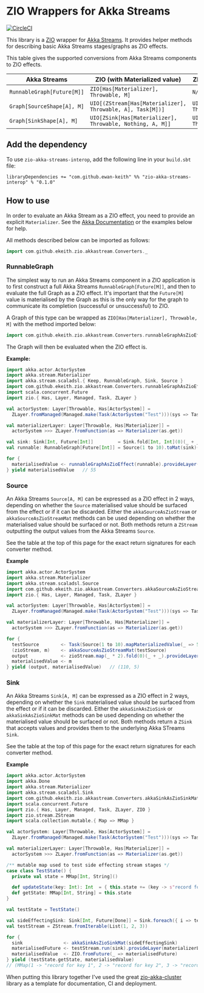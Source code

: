 # ZIO Wrappers for Akka Streams

[![CircleCI](https://circleci.com/gh/Ewan-Keith/zio-akka-streams-interop/tree/master.svg?style=svg)](https://circleci.com/gh/Ewan-Keith/zio-akka-streams-interop/tree/master)

This library is a [ZIO](https://github.com/zio/zio) wrapper for [Akka Streams](https://doc.akka.io/docs/akka/current/stream/index.html).
It provides helper methods for describing basic Akka Streams stages/graphs as ZIO effects.

This table gives the supported conversions from Akka Streams components to ZIO effects.

| Akka Streams               | ZIO (with Materialized value)                              | ZIO (without Materialized value)                             |
|----------------------------|------------------------------------------------------------|--------------------------------------------------------------|
| `RunnableGraph[Future[M]]` | `ZIO[Has[Materializer], Throwable, M]`                     | `N/A`                                                        |
| `Graph[SourceShape[A], M]` | `UIO[(ZStream[Has[Materializer], Throwable, A], Task[M])]` | `UIO[(ZStream[Has[Materializer], Throwable, A], Task[M])]`   |
| `Graph[SinkShape[A], M]`   | `UIO[ZSink[Has[Materializer], Throwable, Nothing, A, M]]`  | `UIO[ZSink[Has[Materializer], Throwable, Nothing, A, Unit]]` |


## Add the dependency

To use `zio-akka-streams-interop`, add the following line in your `build.sbt` file:

```
libraryDependencies += "com.github.ewan-keith" %% "zio-akka-streams-interop" % "0.1.0"
```

## How to use

In order to evaluate an Akka Stream as a ZIO effect, you need to provide an explicit `Materializer`. See the [Akka Documentation](https://doc.akka.io/docs/akka/current/stream/stream-flows-and-basics.html#stream-materialization) or the examples below for help.

All methods described below can be imported as follows:

```scala
import com.github.ekeith.zio.akkastream.Converters._
```

### RunnableGraph

The simplest way to run an Akka Streams component in a ZIO application is to first construct a full Akka Streams `RunnableGraph[Future[M]]`,
and then to evaluate the full Graph as a ZIO effect. It's important that the `Future[M]` value is materialised by the Graph as this is the
only way for the graph to communicate its completion (successful or unsuccessful) to ZIO.

A Graph of this type can be wrapped as `ZIO[Has[Materializer], Throwable, M]` with the method imported below:

```scala
import com.github.ekeith.zio.akkastream.Converters.runnableGraphAsZioEffect
```

The Graph will then be evaluated when the ZIO effect is.

**Example:**

```scala
import akka.actor.ActorSystem
import akka.stream.Materializer
import akka.stream.scaladsl.{ Keep, RunnableGraph, Sink, Source }
import com.github.ekeith.zio.akkastream.Converters.runnableGraphAsZioEffect
import scala.concurrent.Future
import zio.{ Has, Layer, Managed, Task, ZLayer }

val actorSystem: Layer[Throwable, Has[ActorSystem]] =
  ZLayer.fromManaged(Managed.make(Task(ActorSystem("Test")))(sys => Task.fromFuture(_ => sys.terminate()).either))

val materializerLayer: Layer[Throwable, Has[Materializer]] =
  actorSystem >>> ZLayer.fromFunction(as => Materializer(as.get))

val sink: Sink[Int, Future[Int]]         = Sink.fold[Int, Int](0)(_ + _)
val runnable: RunnableGraph[Future[Int]] = Source(1 to 10).toMat(sink)(Keep.right)

for {
  materialisedValue <- runnableGraphAsZioEffect(runnable).provideLayer(materializerLayer)
} yield materialisedValue   // 55
```

### Source

An Akka Streams `Source[A, M]` can be expressed as a ZIO effect in 2 ways, depending on whether the `Source` materialised value
should be surfaced from the effect or if it can be discarded. Either the `akkaSourceAsZioStream` or `akkaSourceAsZioStreamMat`
methods can be used depending on whether the materialised value should be surfaced or not. Both methods return a `ZStream`
outputting the output values from the Akka Streams `Source`.

See the table at the top of this page for the exact return signatures for each converter method.

**Example**

```scala
import akka.actor.ActorSystem
import akka.stream.Materializer
import akka.stream.scaladsl.Source
import com.github.ekeith.zio.akkastream.Converters.akkaSourceAsZioStreamMat
import zio.{ Has, Layer, Managed, Task, ZLayer }

val actorSystem: Layer[Throwable, Has[ActorSystem]] =
  ZLayer.fromManaged(Managed.make(Task(ActorSystem("Test")))(sys => Task.fromFuture(_ => sys.terminate()).either))

val materializerLayer: Layer[Throwable, Has[Materializer]] =
  actorSystem >>> ZLayer.fromFunction(as => Materializer(as.get))

for {
  testSource        <- Task(Source(1 to 10).mapMaterializedValue(_ => 5))
  (zioStream, m)    <- akkaSourceAsZioStreamMat(testSource)
  output            <- zioStream.map(_ * 2).fold(0)(_ + _).provideLayer(materializerLayer)
  materialisedValue <- m
} yield (output, materialisedValue)   // (110, 5)
```

### Sink

An Akka Streams `Sink[A, M]` can be expressed as a ZIO effect in 2 ways, depending on whether the `Sink` materialised value
should be surfaced from the effect or if it can be discarded. Either the `akkaSinkAsZioSink` or `akkaSinkAsZioSinkMat`
methods can be used depending on whether the materialised value should be surfaced or not. Both methods return a `ZSink`
that accepts values and provides them to the underlying Akka STreams `Sink`.

See the table at the top of this page for the exact return signatures for each converter method.

**Example**
```scala
import akka.actor.ActorSystem
import akka.Done
import akka.stream.Materializer
import akka.stream.scaladsl.Sink
import com.github.ekeith.zio.akkastream.Converters.akkaSinkAsZioSinkMat
import scala.concurrent.Future
import zio.{ Has, Layer, Managed, Task, ZLayer, ZIO }
import zio.stream.ZStream
import scala.collection.mutable.{ Map => MMap }

val actorSystem: Layer[Throwable, Has[ActorSystem]] =
  ZLayer.fromManaged(Managed.make(Task(ActorSystem("Test")))(sys => Task.fromFuture(_ => sys.terminate()).either))

val materializerLayer: Layer[Throwable, Has[Materializer]] =
  actorSystem >>> ZLayer.fromFunction(as => Materializer(as.get))

/** mutable map used to test side effecting stream stages */
case class TestState() {
  private val state = MMap[Int, String]()

  def updateState(key: Int): Int  = { this.state += (key -> s"record for key $key"); key }
  def getState: MMap[Int, String] = this.state
}

val testState = TestState()

val sideEffectingSink: Sink[Int, Future[Done]] = Sink.foreach({ i => testState.updateState(i); () })
val testStream = ZStream.fromIterable(List(1, 2, 3))

for {
  sink               <- akkaSinkAsZioSinkMat(sideEffectingSink)
  materialisedFuture <- testStream.run(sink).provideLayer(materializerLayer)
  materialisedValue  <- ZIO.fromFuture(_ => materialisedFuture)
} yield (testState.getState, materialisedValue) 
// (MMap(1 -> "record for key 1", 2 -> "record for key 2", 3 -> "record for key 3"), Done)
```

When putting this library together I've used the great [zio-akka-cluster](https://github.com/zio/zio-akka-cluster) library as a template for documentation, CI and deployment.